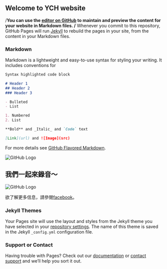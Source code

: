 ## Welcome to YCH website

/**You can use the [editor on GitHub](https://github.com/jhengliu/tee/edit/master/index.md) to maintain and preview the content for your website in Markdown files.
/**
Whenever you commit to this repository, GitHub Pages will run [Jekyll](https://jekyllrb.com/) to rebuild the pages in your site, from the content in your Markdown files.

### Markdown

Markdown is a lightweight and easy-to-use syntax for styling your writing. It includes conventions for

```markdown
Syntax highlighted code block

# Header 1
## Header 2
### Header 3

- Bulleted
- List

1. Numbered
2. List

**Bold** and _Italic_ and `Code` text

[Link](url) and ![Image](src)
```

For more details see [GitHub Flavored Markdown](https://guides.github.com/features/mastering-markdown/).


![GitHub Logo](https://scontent.ftpe3-1.fna.fbcdn.net/v/t1.0-9/13177341_883733221755348_3788928508532700048_n.jpg?oh=d8da7efc5756c123e4662041b274e70e&oe=5ABBF33A)

## 我們一起來錄音～
![GitHub Logo](https://scontent.ftpe3-1.fna.fbcdn.net/v/t1.0-9/13335578_894160290712641_8066235228498622809_n.jpg?oh=0dcb05483f0c3218baf547196cc7f83d&oe=5AEE155E)

欲了解更多信息，請參閱[facebook](https://www.facebook.com/YCH-882438541884816/)。



### Jekyll Themes

Your Pages site will use the layout and styles from the Jekyll theme you have selected in your [repository settings](https://github.com/jhengliu/tee/settings). The name of this theme is saved in the Jekyll `_config.yml` configuration file.

### Support or Contact

Having trouble with Pages? Check out our [documentation](https://help.github.com/categories/github-pages-basics/) or [contact support](https://github.com/contact) and we’ll help you sort it out.

